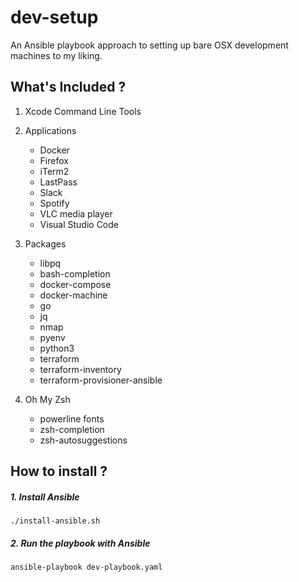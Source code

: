 # dev-setup

An Ansible playbook approach to setting up bare OSX development machines to my liking.

## What's Included ?

1. Xcode Command Line Tools

2. Applications
    - Docker
    - Firefox
    - iTerm2
    - LastPass
    - Slack
    - Spotify
    - VLC media player
    - Visual Studio Code

3. Packages
    - libpq
    - bash-completion
    - docker-compose
    - docker-machine
    - go
    - jq
    - nmap
    - pyenv
    - python3
    - terraform
    - terraform-inventory
    - terraform-provisioner-ansible

4. Oh My Zsh
    - powerline fonts
    - zsh-completion
    - zsh-autosuggestions

## How to install ?

##### 1. Install Ansible

```shell
./install-ansible.sh
```

##### 2. Run the playbook with Ansible

```shell
ansible-playbook dev-playbook.yaml
```
